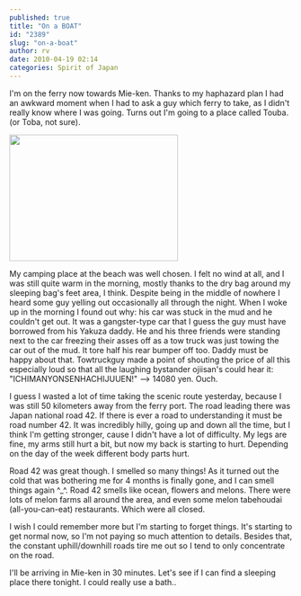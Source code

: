 ```yaml
---
published: true
title: "On a BOAT"
id: "2389"
slug: "on-a-boat"
author: rv
date: 2010-04-19 02:14
categories: Spirit of Japan
---
```

I'm on the ferry now towards Mie-ken. Thanks to my haphazard plan I had an awkward moment when I had to ask a guy which ferry to take, as I didn't really know where I was going. Turns out I'm going to a place called Touba. (or Toba, not sure).

<a href="https://s3.amazonaws.com/cfwblog/uploads/2010/04/img_1898.jpg"><img class="aligncenter size-medium wp-image-2390" title="IMG_1898" src="https://s3.amazonaws.com/cfwblog/uploads/2010/04/img_1898.jpg?w=300" alt="" width="300" height="225" /></a>

My camping place at the beach was well chosen. I felt no wind at all, and I was still quite warm in the morning, mostly thanks to the dry bag around my sleeping bag's feet area, I think. Despite being in the middle of nowhere I heard some guy yelling out occasionally all through the night. When I woke up in the morning I found out why: his car was stuck in the mud and he couldn't get out. It was a gangster-type car that I guess the guy must have borrowed from his Yakuza daddy. He and his three friends were standing next to the car freezing their asses off as a tow truck was just towing the car out of the mud. It tore half his rear bumper off too. Daddy must be happy about that. Towtruckguy made a point of shouting the price of all this especially loud so that all the laughing bystander ojiisan's could hear it: "ICHIMANYONSENHACHIJUUEN!" --&gt; 14080 yen. Ouch.

I guess I wasted a lot of time taking the scenic route yesterday, because I was still 50 kilometers away from the ferry port. The road leading there was Japan national road 42. If there is ever a road to understanding it must be road number 42. It was incredibly hilly, going up and down all the time, but I think I'm getting stronger, cause I didn't have a lot of difficulty. My legs are fine, my arms still hurt a bit, but now my back is starting to hurt. Depending on the day of the week different body parts hurt.

Road 42 was great though. I smelled so many things! As it turned out the cold that was bothering me for 4 months is finally gone, and I can smell things again ^_^. Road 42 smells like ocean, flowers and melons. There were lots of melon farms all around the area, and even some melon tabehoudai (all-you-can-eat) restaurants. Which were all closed.

I wish I could remember more but I'm starting to forget things. It's starting to get normal now, so I'm not paying so much attention to details. Besides that, the constant uphill/downhill roads tire me out so I tend to only concentrate on the road.

I'll be arriving in Mie-ken in 30 minutes. Let's see if I can find a sleeping place there tonight. I could really use a bath..
